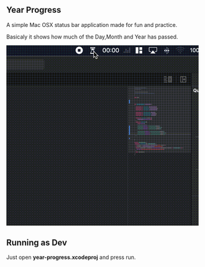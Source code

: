 ## Year Progress

A simple Mac OSX status bar application made for fun and practice.

Basicaly it shows how much of the Day,Month and Year has passed.

![](year-progress.gif)

## Running as Dev

Just open **year-progress.xcodeproj** and press run.
